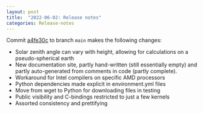 ```yaml
---
layout: post
title:  "2022-06-02: Release notes"
categories: Release-notes
---
```


Commit [a4fe30c](https://github.com/earth-system-radiation/rte-rrtmgp/commit/a4fe30cf4dab2e5fd8d3ab6f11683a82ae584475) 
to branch `main` makes the following changes:

- Solar zenith angle can vary with height, allowing for calculations on a pseudo-spherical earth
- New documentation site, partly hand-written (still essentially empty) and partly auto-generated from comments in code (partly complete).
- Workaround for Intel compilers on specific AMD processors
- Python dependencies made explicit in environment.yml files
- Move from wget to Python for downloading files in testing
- Public visibility and C-bindings restricted to just a few kernels
- Assorted consistency and prettifying
